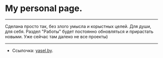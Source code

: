 # My personal page.

---

Сделана просто так, без злого умысла и корыстных целей. Для души, для себя.
Раздел "Работы" будет постоянно обновляться и прирастать новыми. Уже сейчас там далеко не все проекты)

---

* Ссылочка: [yasel.by](http://yasel.by).
